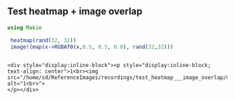## Test heatmap + image overlap

```julia
using Makie

 heatmap(rand(32, 32))
 image!(map(x->RGBAf0(x,0.5, 0.5, 0.8), rand(32,32)))


```
```@raw html

<div style="display:inline-block"><p style="display:inline-block; text-align: center">1<br><img src="/home/sd/ReferenceImages/recordings/test_heatmap___image_overlap/media/image.jpg" alt="1<br>">
</p></div>
```
